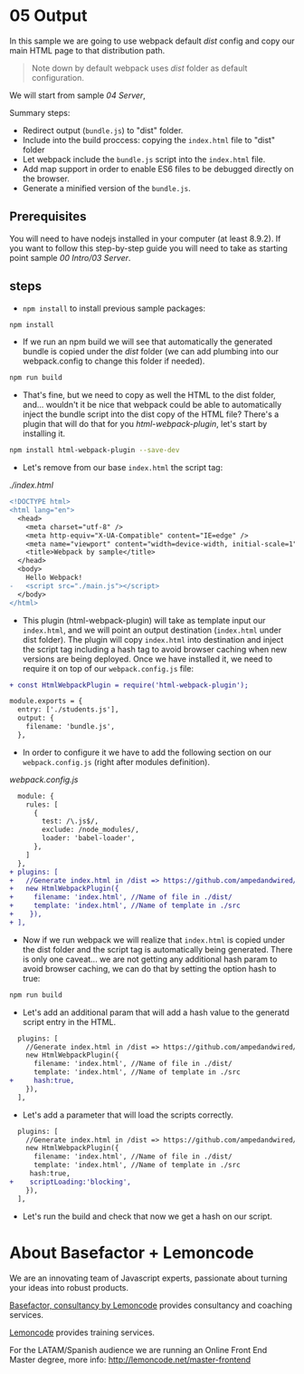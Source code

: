 # 05 Output

In this sample we are going to use webpack default _dist_ config and
copy our main HTML page to that distribution path.

> Note down by default webpack uses _dist_ folder as default configuration.

We will start from sample _04 Server_,

Summary steps:

- Redirect output (`bundle.js`) to "dist" folder.
- Include into the build proccess: copying the `index.html` file to "dist" folder
- Let webpack include the `bundle.js` script into the `index.html` file.
- Add map support in order to enable ES6 files to be debugged directly on the browser.
- Generate a minified version of the `bundle.js`.

## Prerequisites

You will need to have nodejs installed in your computer (at least 8.9.2). If you want to follow this step-by-step guide you will need to take as starting point sample _00 Intro/03 Server_.

## steps

- `npm install` to install previous sample packages:

```bash
npm install
```

- If we run an npm build we will see that automatically the generated bundle is copied under the
  _dist_ folder (we can add plumbing into our webpack.config to change this folder if needed).

```bash
npm run build
```

- That's fine, but we need to copy as well the HTML to the dist folder, and... wouldn't it
  be nice that webpack could be able to automatically inject the bundle script into the dist
  copy of the HTML file? There's a plugin that will do that for you _html-webpack-plugin_, let's
  start by installing it.

```bash
npm install html-webpack-plugin --save-dev
```

- Let's remove from our base `index.html` the script tag:

_./index.html_

```diff
<!DOCTYPE html>
<html lang="en">
  <head>
    <meta charset="utf-8" />
    <meta http-equiv="X-UA-Compatible" content="IE=edge" />
    <meta name="viewport" content="width=device-width, initial-scale=1" />
    <title>Webpack by sample</title>
  </head>
  <body>
    Hello Webpack!
-   <script src="./main.js"></script>
  </body>
</html>

```

- This plugin (html-webpack-plugin) will take as template input our `index.html`, and we will point an output destination (`index.html` under dist folder). The plugin will copy `index.html` into destination and inject the script tag including a hash tag to avoid browser caching when new versions are being deployed. Once we have installed it, we need to require it on top of our `webpack.config.js` file:

```diff
+ const HtmlWebpackPlugin = require('html-webpack-plugin');

module.exports = {
  entry: ['./students.js'],
  output: {
    filename: 'bundle.js',
  },
```

- In order to configure it we have to add the following section
  on our `webpack.config.js` (right after modules definition).

_webpack.config.js_

```diff
  module: {
    rules: [
      {
        test: /\.js$/,
        exclude: /node_modules/,
        loader: 'babel-loader',
      },
    ]
  },
+ plugins: [
+   //Generate index.html in /dist => https://github.com/ampedandwired/html-webpack-plugin
+   new HtmlWebpackPlugin({
+     filename: 'index.html', //Name of file in ./dist/
+     template: 'index.html', //Name of template in ./src
+    }),
+ ],
```

- Now if we run webpack we will realize that `index.html` is copied under the dist folder and the script tag is automatically being generated. There is only one caveat... we are not getting any additional hash param to avoid browser caching, we can do that by setting the option hash to true:

```bash
npm run build
```

- Let's add an additional param that will add a hash value to the generatd script entry in the HTML.

```diff
  plugins: [
    //Generate index.html in /dist => https://github.com/ampedandwired/html-webpack-plugin
    new HtmlWebpackPlugin({
      filename: 'index.html', //Name of file in ./dist/
      template: 'index.html', //Name of template in ./src
+     hash:true,
    }),
  ],
```

- Let's add a parameter that will load the scripts correctly.

```diff
  plugins: [
    //Generate index.html in /dist => https://github.com/ampedandwired/html-webpack-plugin
    new HtmlWebpackPlugin({
      filename: 'index.html', //Name of file in ./dist/
      template: 'index.html', //Name of template in ./src
     hash:true,
+    scriptLoading:'blocking',
    }),
  ],
```

- Let's run the build and check that now we get a hash on our script.

# About Basefactor + Lemoncode

We are an innovating team of Javascript experts, passionate about turning your ideas into robust products.

[Basefactor, consultancy by Lemoncode](http://www.basefactor.com) provides consultancy and coaching services.

[Lemoncode](http://lemoncode.net/services/en/#en-home) provides training services.

For the LATAM/Spanish audience we are running an Online Front End Master degree, more info: http://lemoncode.net/master-frontend
